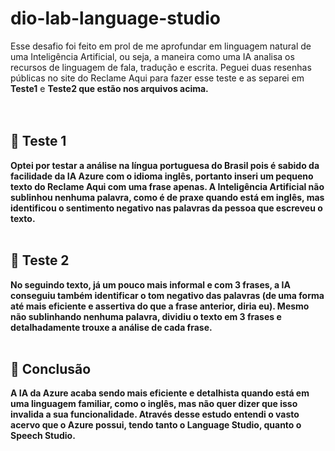 # dio-lab-language-studio

Esse desafio foi feito em prol de me aprofundar em linguagem natural de uma Inteligência Artificial, ou seja, a maneira como uma IA analisa os recursos de linguagem de fala, tradução e escrita. Peguei duas resenhas públicas no site do Reclame Aqui para fazer esse teste e as separei em <b>Teste1</b> e <b>Teste2<b> que estão nos arquivos acima.
<br>
<br>
<br>

## 📑 Teste 1 
Optei por testar a análise na língua portuguesa do Brasil pois é sabido da facilidade da IA Azure com o idioma inglês, portanto inseri um pequeno texto do Reclame Aqui com uma frase apenas. A Inteligência Artificial não sublinhou nenhuma palavra, como é de praxe quando está em inglês, mas identificou o sentimento negativo nas palavras da pessoa que escreveu o texto.
<br>
<br>

## 📑 Teste 2
No seguindo texto, já um pouco mais informal e com 3 frases, a IA conseguiu também identificar o tom negativo das palavras (de uma forma até mais eficiente e assertiva do que a frase anterior, diria eu). Mesmo não sublinhando nenhuma palavra, dividiu o texto em 3 frases e detalhadamente trouxe a análise de cada frase.
<br>
<br>

## 📒 Conclusão
A IA da Azure acaba sendo mais eficiente e detalhista quando está em uma linguagem familiar, como o inglês, mas não quer dizer que isso invalida a sua funcionalidade. Através desse estudo entendi o vasto acervo que o Azure possui, tendo tanto o Language Studio, quanto o Speech Studio.
